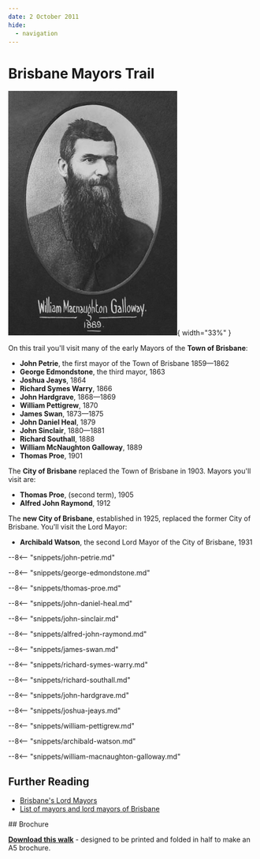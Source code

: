 ```yaml
---
date: 2 October 2011
hide:
  - navigation
---
```


# Brisbane Mayors Trail

![](../assets/william-macnaughton-galloway.jpg){ width="33%" }

On this trail you'll visit many of the early Mayors of the **Town of Brisbane**: 

- **John Petrie**, the first mayor of the Town of Brisbane 1859—1862
- **George Edmondstone**, the third mayor, 1863
- **Joshua Jeays**, 1864
- **Richard Symes Warry**, 1866
- **John Hardgrave**, 1868—1869
- **William Pettigrew**, 1870
- **James Swan**, 1873—1875
- **John Daniel Heal**, 1879
- **John Sinclair**, 1880—1881
- **Richard Southall**, 1888
- **William McNaughton Galloway**, 1889
- **Thomas Proe**, 1901

The **City of Brisbane** replaced the Town of Brisbane in 1903. Mayors you'll visit are: 

- **Thomas Proe**, (second term), 1905
- **Alfred John Raymond**, 1912

The **new City of Brisbane**, established in 1925, replaced the former City of Brisbane. You'll visit the Lord Mayor: 

- **Archibald Watson**, the second Lord Mayor of the City of Brisbane, 1931

<!--

???+ Example "Directions" 

    - Start behind Canon Garland Place in Emma Miller Avenue. 
    - walking directions
              
    ![](../assets/john-petrie.jpg){ width="100" }

-->


--8<-- "snippets/john-petrie.md"

<!--

??? Example "Directions" 

    - walking directions 
              
    ![poke](../assets/george-edmondstone.jpg){ width="100" }

-->


--8<-- "snippets/george-edmondstone.md"

<!--
??? Example "Directions" 

    - walking directions
              
    ![](../assets/thomas-proe.jpg){ width="100" }

-->


--8<-- "snippets/thomas-proe.md"

<!--

??? Example "Directions" 

    - walking directions
              
    ![missing picture](../assets/john-daniel-heal.jpg){ width="100" }

-->


--8<-- "snippets/john-daniel-heal.md"

<!--

??? Example "Directions" 

    - walking directions
              
    ![missing picture](../assets/john-sinclair.jpg){ width="100" }

-->


--8<-- "snippets/john-sinclair.md"

<!--

??? Example "Directions" 

    - walking directions
              
    ![missing picture](../assets/alfred-john-raymond.jpg){ width="100" }

-->


--8<-- "snippets/alfred-john-raymond.md"

<!--

??? Example "Directions" 

    - walking directions
              
    ![](../assets/james-swan.jpg){ width="100" }

-->


--8<-- "snippets/james-swan.md"

<!--

??? Example "Directions" 

    - walking directions
              
    ![](../assets/richard-symes-warry.jpg){ width="100" }


-->


--8<-- "snippets/richard-symes-warry.md"

<!--

??? Example "Directions" 

    - walking directions
              
    ![](../assets/richard-southall.jpg){ width="100" }


-->

--8<-- "snippets/richard-southall.md"

<!--

??? Example "Directions" 

    - walking directions
              
    ![missing picture](../assets/john-hardgrave.jpg){ width="100" }


-->


--8<-- "snippets/john-hardgrave.md"

<!--

??? Example "Directions" 

    - walking directions
              
    ![missing picture](../assets/joshua-jeays.jpg){ width="100" }

-->


--8<-- "snippets/joshua-jeays.md"

<!--

??? Example "Directions" 

    - walking directions
              
    ![](../assets/william-pettigrew.jpg){ width="100" }

-->


--8<-- "snippets/william-pettigrew.md"


<!--

??? Example "Directions" 

    - needs picture
              
    ![](../assets/archibald-watson.jpg){ width="100" }
    
-->


--8<-- "snippets/archibald-watson.md"


<!--

??? Example "Directions" 

    At this point you can either: 
    
    - end the walk by continuing down the hill to the starting point.
    - visit William MacNaughton Galloway's grave in Portion 7a. To do this: 
      - Walk along Emma Miller Avenue to Charles Heaphy Drive.
      - Continue down Charles Heaphy Drive to the Shelter Shed.
      - Walk towards O'Doherty Avenue (previously 11th Avenue) and four graves along you'll find Ned Hanlon. 
      - Walk into Portion 7a about 4 sections, and you'll find...

    ![](../assets/william-macnaughton-galloway-headstone.jpg){ width="100" }
    
-->

--8<-- "snippets/william-macnaughton-galloway.md"


<!--

??? Example "Directions" 

    - Retrace your steps back to the starting point

-->

## Further Reading

- [Brisbane's Lord Mayors](https://www.brisbane.qld.gov.au/about-council/council-information-and-rates/council-history/brisbanes-lord-mayors)
- [List of mayors and lord mayors of Brisbane](https://en.wikipedia.org/wiki/List_of_mayors_and_lord_mayors_of_Brisbane)


<div class="noprint" markdown="1">
## Brochure

**[Download this walk](../assets/guides/brisbane-mayors.pdf)** - designed to be printed and folded in half to make an A5 brochure.

</div>
